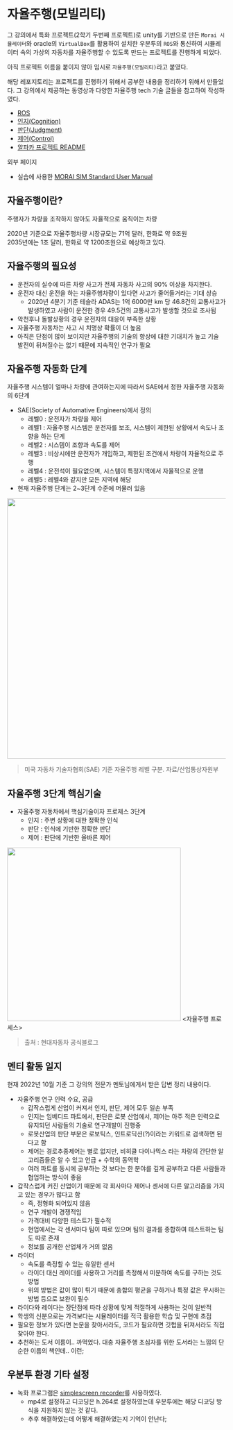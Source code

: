 # 자율주행(모빌리티)

그 강의에서 특화 프로젝트(2학기 두번째 프로젝트)로 unity를 기반으로 만든 `Morai 시뮬레이터`와 oracle의 `VirtualBox`를 활용하여 설치한 우분투의 `ROS`와 통신하여 시뮬레이터 속의 가상의 자동차를 자율주행할 수 있도록 만드는 프로젝트를 진행하게 되었다.

아직 프로젝트 이름을 붙이지 않아 임시로 `자율주행(모빌리티)`라고 붙였다.

해당 레포지토리는 프로젝트를 진행하기 위해서 공부한 내용을 정리하기 위해서 만들었다. 그 강의에서 제공하는 동영상과 다양한 자율주행 tech 기술 글들을 참고하여 작성하였다.

- [ROS](./ROS)
- [인지(Cognition)](./cognition)
- [판단(Judgment)](./judgment)
- [제어(Control)](./control)
- [알파카 프로젝트 README](./AlphaCar)

외부 페이지

- 실습에 사용한 [MORAI SIM Standard User Manual](https://help-morai-sim-en.scrollhelp.site/morai-sim-standard-en/)

## 자율주행이란?

주행자가 차량을 조작하지 않아도 자율적으로 움직이는 차량

2020년 기준으로 자율주행차량 시장규모는 71억 달러, 한화로 약 9조원  
2035년에는 1조 달러, 한화로 약 1200조원으로 예상하고 있다.

## 자율주행의 필요성

- 운전자의 실수에 따른 차량 사고가 전체 자동차 사고의 90% 이상을 차지한다.
- 운전자 대신 운전을 하는 자율주행차량이 있다면 사고가 줄어들거라는 기대 상승
  - 2020년 4분기 기준 테슬라 ADAS는 1억 6000만 km 당 46.8건의 교통사고가 발생하였고 사람이 운전한 경우 49.5건의 교통사고가 발생할 것으로 조사됨
- 악천후나 돌발상황의 경우 운전자의 대응이 부족한 상황
- 자율주행 자동차는 사고 시 치명상 확률이 더 높음
- 아직은 단점이 많이 보이지만 자율주행의 기술의 향상에 대한 기대치가 높고 기술 발전이 뒤쳐질수는 없기 때문에 지속적인 연구가 필요

## 자율주행 자동화 단계

자율주행 시스템이 얼마나 차량에 관여하는지에 따라서 SAE에서 정한 자율주행 자동화의 6단계

- SAE(Society of Automative Engineers)에서 정의
  - 레벨0 : 운전자가 차량을 제어
  - 레벨1 : 자율주행 시스템은 운전자를 보조, 시스템이 제한된 상황에서 속도나 조향을 하는 단계
  - 레벨2 : 시스템이 조향과 속도를 제어
  - 레벨3 : 비상시에만 운전자가 개입하고, 제한된 조건에서 차량이 자율적으로 주행
  - 레벨4 : 운전석이 필요없으며, 시스템이 특정지역에서 자율적으로 운행
  - 레벨5 : 레벨4와 같지만 모든 지역에 해당
- 현재 자율주행 단계는 2~3단계 수준에 머물러 있음

<img src="https://user-images.githubusercontent.com/19484971/188297523-b1254b60-9c87-4098-86f9-00e8b006489c.png" width=600>

> 미국 자동차 기술자협회(SAE) 기준 자율주행 레벨 구분. 자료/산업통상자원부

## 자율주행 3단계 핵심기술

- 자율주행 자동차에서 핵심기술이자 프로제스 3단계
  - 인지 : 주변 상황에 대한 정확한 인식
  - 판단 : 인식에 기반한 정확한 판단
  - 제어 : 판단에 기반한 올바른 제어

<img src="https://user-images.githubusercontent.com/19484971/188307408-33c25430-d45d-43f1-b23a-8a58c8618ff9.png" width=400> 
<자율주행 프로세스>

> 출처 : 현대자동차 공식블로그

## 멘티 활동 일지

현재 2022년 10월 기준 그 강의의 전문가 멘토님에게서 받은 답변 정리 내용이다.

- 자율주행 연구 인력 수요, 공급
  - 갑작스럽게 산업이 커져서 인지, 판단, 제어 모두 일손 부족
  - 인지는 임베디드 파트에서, 판단은 로봇 산업에서, 제어는 아주 적은 인력으로 유지되던 사람들의 기술로 연구개발이 진행중
  - 로봇산업의 판단 부분은 로보틱스, 인트로딕션(?)이라는 키워드로 검색하면 된다고 함
  - 제어는 경로추종제어는 별로 없지만, 비히클 다이나믹스 라는 차량의 간단한 알고리즘들은 알 수 있고 언급 + 수학의 동역학
  - 여러 파트를 동시에 공부하는 것 보다는 한 분야를 깊게 공부하고 다른 사람들과 협업하는 방식이 좋음
- 갑작스럽게 커진 산업이기 때문에 각 회사마다 제어나 센서에 다른 알고리즘을 가지고 있는 경우가 많다고 함
  - 즉, 정형화 되어있지 않음
  - 연구 개발이 경쟁적임
  - 가격대비 다양한 테스트가 필수적
  - 현업에서는 각 센서마다 팀이 따로 있으며 팀의 결과를 종합하여 테스트하는 팀도 따로 존재
  - 정보를 공개한 산업체가 거의 없음
- 라이더
  - 속도를 측정할 수 있는 유일한 센서
  - 라이더 대신 레이더를 사용하고 거리를 측정해서 미분하여 속도를 구하는 것도 방법
  - 위의 방법은 값이 많이 튀기 때문에 총합의 평균을 구하거나 특정 값은 무시하는 방법 등으로 보완이 필수
- 라이다와 레이다는 장단점에 따라 상황에 맞게 적절하게 사용하는 것이 일반적
- 학생의 신분으로는 가격보다는 시뮬레이터를 적극 활용한 학습 및 구현에 초점
- 필요한 정보가 있다면 논문을 찾아서라도, 코드가 필요하면 깃헙을 뒤져서라도 직접 찾아야 한다.
- 추천하는 도서 이름이.. 까먹었다. 대충 자율주행 초심자를 위한 도서라는 느낌의 단순한 이름의 책인데.. 이런;

## 우분투 환경 기타 설정

- 녹화 프로그램은 [simplescreen recorder](https://bigbigpark.tistory.com/37)를 사용하였다.
  - mp4로 설정하고 디코딩은 h.264로 설정하였는데 우분투에는 해당 디코딩 방식을 지원하지 않는 것 같다.
  - 추후 해결하였는데 어떻게 해결하였는지 기억이 안난다;
